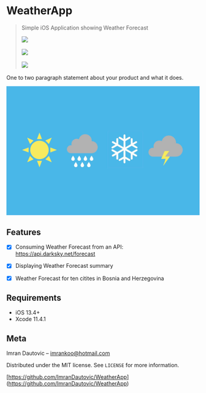 # WeatherApp
> Simple iOS Application showing Weather Forecast
>
> ![](https://img.shields.io/badge/Swift%20-5.0-blue)
>
> ![](https://img.shields.io/badge/Platform%20-iOS-orange)
>
> ![](https://img.shields.io/badge/Licence%20-MIT-green)

One to two paragraph statement about your product and what it does.

![](weather.jpg)

## Features

- [x] Consuming Weather Forecast from an API: https://api.darksky.net/forecast

- [x] Displaying Weather Forecast summary 

- [x] Weather Forecast for ten citites in Bosnia and Herzegovina

  

## Requirements

- iOS 13.4+
- Xcode 11.4.1



## Meta

Imran Dautovic – imrankoo@hotmail.com

Distributed under the MIT license. See ``LICENSE`` for more information.

[https://github.com/ImranDautovic/WeatherApp] (https://github.com/ImranDautovic/WeatherApp)


